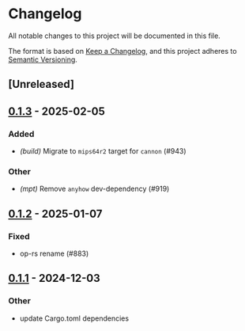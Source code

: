 # Changelog

All notable changes to this project will be documented in this file.

The format is based on [Keep a Changelog](https://keepachangelog.com/en/1.0.0/),
and this project adheres to [Semantic Versioning](https://semver.org/spec/v2.0.0.html).

## [Unreleased]

## [0.1.3](https://github.com/op-rs/kona/compare/kona-std-fpvm-proc-v0.1.2...kona-std-fpvm-proc-v0.1.3) - 2025-02-05

### Added

- *(build)* Migrate to `mips64r2` target for `cannon` (#943)

### Other

- *(mpt)* Remove `anyhow` dev-dependency (#919)

## [0.1.2](https://github.com/op-rs/kona/compare/kona-std-fpvm-proc-v0.1.1...kona-std-fpvm-proc-v0.1.2) - 2025-01-07

### Fixed

- op-rs rename (#883)

## [0.1.1](https://github.com/op-rs/kona/compare/kona-std-fpvm-proc-v0.1.0...kona-std-fpvm-proc-v0.1.1) - 2024-12-03

### Other

- update Cargo.toml dependencies
